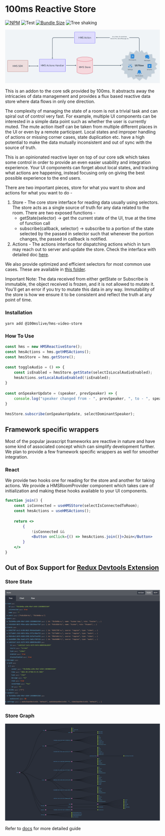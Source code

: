 # 100ms Reactive Store

[![NPM](https://badgen.net/npm/v/@100mslive/hms-video-store?color=green)](https://www.npmjs.com/package/@100mslive/hms-video-store)
![Test](https://github.com/100mslive/hms-video-store/actions/workflows/main.yaml/badge.svg)
[![Bundle Size](https://badgen.net/bundlephobia/minzip/@100mslive/hms-video-store)](https://bundlephobia.com/result?p=@100mslive/hms-video-store)
![Tree shaking](https://badgen.net/bundlephobia/tree-shaking/@100mslive/hms-video-store)

![Architecture](images/architecture.png)

This is an addon to the core sdk provided by 100ms. It abstracts away the
intricacies of data management and provides
a flux based reactive data store where data flows in only one direction.

The complexity of managing the state of a room is not a trivial task
and can spiral out of control very fast. For example, multiple UI components can be interested in a
simple data point such as whether the user is currently muted. The mute action
itself can be taken from multiple different places in the UI or even by a remote
participant. Local states and improper handling of actions or missing corner cases,
state duplication etc. have a high potential to make the data mutually inconsistent
and out of sync with the source of truth.

This is an opinionated reactive layer on top of our core sdk which takes some
control in order to provide an even easier usability and integration experience.
Your UI components can forget about local states, and tracking what actions are happening,
instead focusing only on giving the best possible experience to the end users.

There are two important pieces, store for what you want to show and actions for what
you want to do -
1. Store - The core store interface for reading data usually using selectors. The store
   acts as a single source of truth for any data related to the room. There are two exposed
   functions -
    * getState(selector) -> get the current state of the UI, true at the time of function call
    * subscribe(callback, selector) -> subscribe to a portion of the state selected by the
      passed in selector such that whenever the portion changes, the passed in callback is notified.
2. Actions - The actions interface for dispatching actions which in turn may reach
   out to server and update the store. Check the interface with detailed doc
   [here](src/core/IHMSActions.ts).

We also provide optimized and efficient selectors for most common use cases. These are
available in [this folder](src/core/selectors).

Important Note: The data received from either getState or Subscribe is immutable, the
object received is frozen, and it is not allowed to mutate it. You'll get an error
if you try to mutate this data in any way. Immutability of the store is how we ensure
it to be consistent and reflect the truth at any point of time.

### Installation
```
yarn add @100mslive/hms-video-store
```

### How To Use

```js
const hms = new HMSReactiveStore();
const hmsActions = hms.getHMSActions();
const hmsStore = hms.getStore();

const toggleAudio = () => {
    const isEnabled = hmsStore.getState(selectIsLocalAudioEnabled);
    hmsActions.setLocalAudioEnabled(!isEnabled);
}

const onSpeakerUpdate = (speaker, prevSpeaker) => {
    console.log("speaker changed from - ", prevSpeaker, ", to - ", speaker);
}

hmsStore.subscribe(onSpeakerUpdate, selectDominantSpeaker);
```

## Framework specific wrappers

Most of the popular javascript frameworks are reactive in nature and have some
kind of associated concept which can simplify development further. We plan to
provide a few framework specific wrappers as well for smoother integration.

### React

We provide two hooks one for reading for the store and another for taking actions.
We provide a HMSRoomProvider component which takes care of initialization and
making these hooks available to your UI components.

```jsx
function join() {
    const isConnected = useHMSStore(selectIsConnectedToRoom);
    const hmsActions = useHMSActions();

    return <>
        {
            !isConnected &&
            <Button onClick={() => hmsActions.join()}>Join</Button>
        }
    </>
}
```


## Out of Box Support for [Redux Devtools Extension](https://chrome.google.com/webstore/detail/redux-devtools/lmhkpmbekcpmknklioeibfkpmmfibljd?hl=en)

### Store State
![Store State](images/store-state.png)

### Store Graph
![Store State](images/store-graph.png)

Refer to [docs](https://www.100ms.live/docs/javascript/v2/quickstart/javascript-quickstart) for more detailed guide